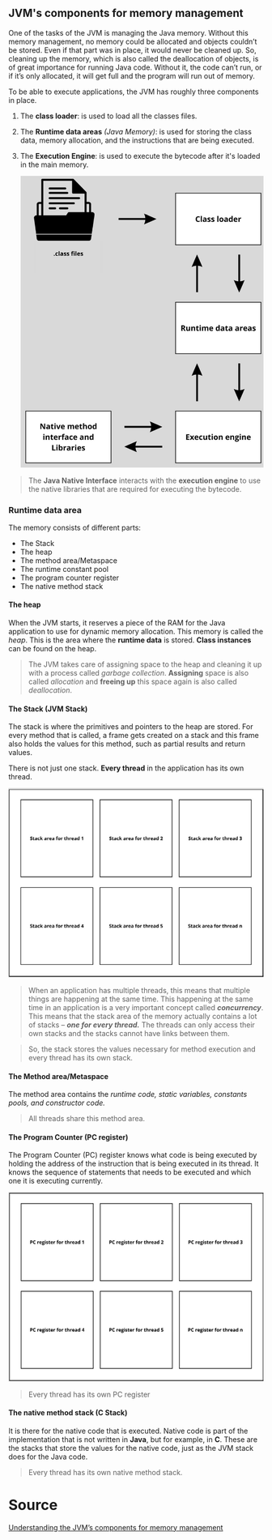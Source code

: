 ## JVM's components for memory management 
One of the tasks of the JVM is managing the Java memory. Without this memory management, no memory could be allocated and objects couldn’t be stored. Even if that part was in place, it would never be cleaned up. So, cleaning up the memory, which is also called the deallocation of objects, is of great importance for running Java code. Without it, the code can’t run, or if it’s only allocated, it will get full and the program will run out of memory.

To be able to execute applications, the JVM has roughly three components in place.

1. The **class loader**: is used to load all the classes files.
2. The **Runtime data areas** _(Java Memory)_:  is used for storing the class data, memory allocation, and the instructions that are being executed.
3. The **Execution  Engine**: is used to execute the bytecode after it's loaded in the main memory.


   ![Figure_13_B18762.jpg](assets/Figure_1.3_B18762.jpg)

> The **Java Native Interface** interacts with the **execution engine** to use the native libraries that are required for executing the bytecode.


### Runtime data area

The memory consists of different parts:

* The Stack
* The heap
* The method area/Metaspace
* The runtime constant pool
* The program counter register
* The native method stack

#### The heap

When the JVM starts, it reserves a piece of the RAM for the Java application to use for dynamic memory allocation. This memory is called the _heap_.
This is the area where the **runtime data** is stored. **Class instances** can be found on the heap.

> The JVM takes care of assigning space to the heap and cleaning it up with a process called _garbage collection_.
> **Assigning** space is also called _allocation_ and **freeing up** this space again is also called _deallocation_.

#### The Stack (JVM Stack)

The stack is where the primitives and pointers to the heap are stored. For every method that is called, a frame gets created on a stack and this frame also holds the values for this method, such as partial results and return values.

There is not just one stack. **Every thread** in the application has its own thread.

![Figure_15_B18762.jpg](assets/Figure_1.5_B18762.jpg)

> When an application has multiple threads, this means that multiple things are happening at the same time. This happening at the same time in an application is a very important concept called **_concurrency_**.
> This means that the stack area of the memory actually contains a lot of stacks – **_one for every thread._** The threads can only access their own stacks and the stacks cannot have links between them.

> So, the stack stores the values necessary for method execution and every thread has its own stack.

#### The Method area/Metaspace

The method area contains the _runtime code, static variables, constants pools, and constructor code._

> All threads share this method area.

#### The Program Counter (PC register)

The Program Counter (PC) register knows what code is being executed by holding the address of the instruction that is being executed in its thread. It knows the sequence of statements that needs to be executed and which one it is executing currently.

![Figure_16_B18762.jpg](assets/Figure_1.6_B18762.jpg)

> Every thread has its own PC register

#### The native method stack (C Stack)
It is there for the native code that is executed. Native code is part of the implementation that is not written in **Java**, but for example, in **C**. These are the stacks that store the values for the native code, just as the JVM stack does for the Java code.
> Every thread has its own native method stack.

# Source
[Understanding the JVM’s components for memory management](https://subscription.packtpub.com/book/programming/9781801812856/1/ch01lvl1sec03/understanding-computer-memory-and-java-memory)